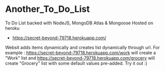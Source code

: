 # Another_To_Do_List
To Do List backed with NodeJS, MongoDB Atlas &amp; Mongoose
Hosted on heroku 
* https://secret-beyond-79718.herokuapp.com/

Websit adds items dynamically and creates list dynamically through url. 
For example : 
https://secret-beyond-79718.herokuapp.com/work will create a "Work" list
and 
https://secret-beyond-79718.herokuapp.com/grocery will create "Grocery" list with some default values pre-added. 
Try it out :) 
